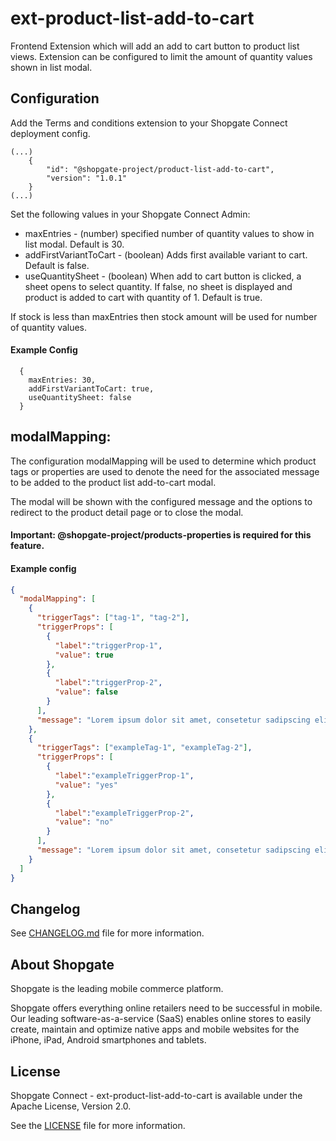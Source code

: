 # ext-product-list-add-to-cart

Frontend Extension which will add an add to cart button to product list views. Extension can be configured to limit the amount of quantity values shown in list modal.

## Configuration
Add the Terms and conditions extension to your Shopgate Connect deployment config.

```
(...)
    {
        "id": "@shopgate-project/product-list-add-to-cart",
        "version": "1.0.1"
    }
(...)
```

Set the following values in your Shopgate Connect Admin:
* maxEntries - (number) specified number of quantity values to show in list modal. Default is 30.
* addFirstVariantToCart - (boolean) Adds first available variant to cart. Default is false.
* useQuantitySheet - (boolean) When add to cart button is clicked, a sheet opens to select quantity. If false, no sheet is displayed and product is added to cart with quantity of 1. Default is true.

If stock is less than maxEntries then stock amount will be used for number of quantity values.

#### Example Config
```
  {
    maxEntries: 30,
    addFirstVariantToCart: true,
    useQuantitySheet: false
  }
```


## modalMapping:
The configuration modalMapping will be used to determine which product tags or properties are used to denote the need for the associated message to be added to the product list add-to-cart modal.

The modal will be shown with the configured message and the options to redirect to the product detail page or to close the modal.

#### Important: @shopgate-project/products-properties is required for this feature.

#### Example config

```json
{
  "modalMapping": [
    {
      "triggerTags": ["tag-1", "tag-2"],
      "triggerProps": [
        {
          "label":"triggerProp-1",
          "value": true
        },
        {
          "label":"triggerProp-2",
          "value": false
        }
      ],
      "message": "Lorem ipsum dolor sit amet, consetetur sadipscing elitr, sed diam"
    },
    {
      "triggerTags": ["exampleTag-1", "exampleTag-2"],
      "triggerProps": [
        {
          "label":"exampleTriggerProp-1",
          "value": "yes"
        },
        {
          "label":"exampleTriggerProp-2",
          "value": "no"
        }
      ],
      "message": "Lorem ipsum dolor sit amet, consetetur sadipscing elitr, sed diam"
    }
  ]
}
```

## Changelog

See [CHANGELOG.md](CHANGELOG.md) file for more information.

## About Shopgate

Shopgate is the leading mobile commerce platform.

Shopgate offers everything online retailers need to be successful in mobile. Our leading
software-as-a-service (SaaS) enables online stores to easily create, maintain and optimize native
apps and mobile websites for the iPhone, iPad, Android smartphones and tablets.

## License

Shopgate Connect - ext-product-list-add-to-cart is available under the Apache License, Version 2.0.

See the [LICENSE](./LICENSE) file for more information.

